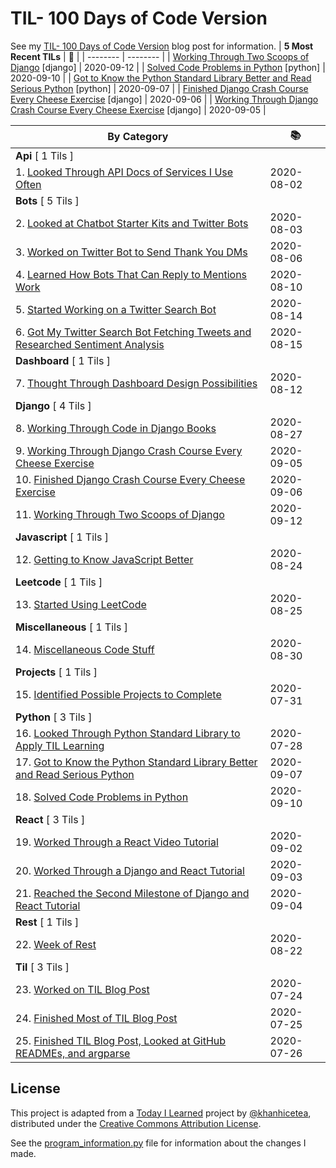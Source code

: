 # TIL- 100 Days of Code Version

See my [TIL- 100 Days of Code Version](https://github.com/KatherineMichel/portfolio/blob/master/regular-blog-posts/til-100-days-of-code-version.md) blog post for information.
| **5 Most Recent TILs** | :tada: |
| -------- | -------- |
| [Working Through Two Scoops of Django](django/working-through-two-scoops-of-django.md) [django] | 2020-09-12 |
| [Solved Code Problems in Python](python/solved-code-problems-in-python.md) [python] | 2020-09-10 |
| [Got to Know the Python Standard Library Better and Read Serious Python](python/got-to-know-the-python-standard-library-better-and-read-serious-python.md) [python] | 2020-09-07 |
| [Finished Django Crash Course Every Cheese Exercise](django/finished-django-crash-course-every-cheese-exercise.md) [django] | 2020-09-06 |
| [Working Through Django Crash Course Every Cheese Exercise](django/working-through-django-crash-course-every-cheese-exercise.md) [django] | 2020-09-05 |

| **By Category** | :books: |
| -------- | -------- |
| **Api** [ 1 Tils ] | |
| 1. [Looked Through API Docs of Services I Use Often](api/looking-through-api-docs-of-services-i-use-often.md) | 2020-08-02 |
| **Bots** [ 5 Tils ] | |
| 2. [Looked at Chatbot Starter Kits and Twitter Bots](bots/looked-at-chatbot-starter-kits-and-twitter-bots.md) | 2020-08-03 |
| 3. [Worked on Twitter Bot to Send Thank You DMs](bots/worked-on-a-twitter-bot-to-send-thank-you-dms.md) | 2020-08-06 |
| 4. [Learned How Bots That Can Reply to Mentions Work](bots/learned-how-bots-that-can-reply-to-mentions-work.md) | 2020-08-10 |
| 5. [Started Working on a Twitter Search Bot](bots/started-working-on-a-tweet-search-bot.md) | 2020-08-14 |
| 6. [Got My Twitter Search Bot Fetching Tweets and Researched Sentiment Analysis](bots/got-my-twitter-search-bot-fetching-tweets-and-researched-sentiment-analysis.md) | 2020-08-15 |
| **Dashboard** [ 1 Tils ] | |
| 7. [Thought Through Dashboard Design Possibilities](dashboard/thought-through-dashboard-design-possibilities.md) | 2020-08-12 |
| **Django** [ 4 Tils ] | |
| 8. [Working Through Code in Django Books](django/working-through-code-in-django-books.md) | 2020-08-27 |
| 9. [Working Through Django Crash Course Every Cheese Exercise](django/working-through-django-crash-course-every-cheese-exercise.md) | 2020-09-05 |
| 10. [Finished Django Crash Course Every Cheese Exercise](django/finished-django-crash-course-every-cheese-exercise.md) | 2020-09-06 |
| 11. [Working Through Two Scoops of Django](django/working-through-two-scoops-of-django.md) | 2020-09-12 |
| **Javascript** [ 1 Tils ] | |
| 12. [Getting to Know JavaScript Better](javascript/getting-to-know-javascript-better.md) | 2020-08-24 |
| **Leetcode** [ 1 Tils ] | |
| 13. [Started Using LeetCode](leetcode/started-using-leetcode.md) | 2020-08-25 |
| **Miscellaneous** [ 1 Tils ] | |
| 14. [Miscellaneous Code Stuff](miscellaneous/miscellaneous-code-stuff.md) | 2020-08-30 |
| **Projects** [ 1 Tils ] | |
| 15. [Identified Possible Projects to Complete](projects/identified-possible-projects-to-complete.md) | 2020-07-31 |
| **Python** [ 3 Tils ] | |
| 16. [Looked Through Python Standard Library to Apply TIL Learning](python/looked-through-python-standard-library-to-apply-til-learning.md) | 2020-07-28 |
| 17. [Got to Know the Python Standard Library Better and Read Serious Python](python/got-to-know-the-python-standard-library-better-and-read-serious-python.md) | 2020-09-07 |
| 18. [Solved Code Problems in Python](python/solved-code-problems-in-python.md) | 2020-09-10 |
| **React** [ 3 Tils ] | |
| 19. [Worked Through a React Video Tutorial](react/worked-through-a-react-video-tutorial.md) | 2020-09-02 |
| 20. [Worked Through a Django and React Tutorial](react/worked-through-a-django-and-react-tutorial.md) | 2020-09-03 |
| 21. [Reached the Second Milestone of Django and React Tutorial](react/reached-the-second-milestone-of-django-react-tutorial.md) | 2020-09-04 |
| **Rest** [ 1 Tils ] | |
| 22. [Week of Rest](rest/week-of-rest.md) | 2020-08-22 |
| **Til** [ 3 Tils ] | |
| 23. [Worked on TIL Blog Post](til/worked-on-til-blog-post.md) | 2020-07-24 |
| 24. [Finished Most of TIL Blog Post](til/finished-most-of-til-blog-post.md) | 2020-07-25 |
| 25. [Finished TIL Blog Post, Looked at GitHub READMEs, and argparse](til/finished-til-blog-post-looked-at-github-readmes-and-argparse.md) | 2020-07-26 |


## License

This project is adapted from a [Today I Learned](https://github.com/khanhicetea/today-i-learned/) project by [@khanhicetea](https://github.com/khanhicetea), distributed under the [Creative Commons Attribution License](http://creativecommons.org/licenses/by/3.0/). 

See the [program_information.py](program_information.py) file for information about the changes I made.
